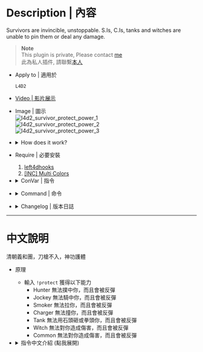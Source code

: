 # Description | 內容
Survivors are invincible, unstoppable. S.Is, C.Is, tanks and witches are unable to pin them or deal any damage.

> __Note__ <br/>
This plugin is private, Please contact [me](/#私人插件列表-private-plugins-list)<br/>
此為私人插件, 請聯繫[本人](/#私人插件列表-private-plugins-list)

* Apply to | 適用於
    ```
    L4D2
    ```

* [Video | 影片展示](https://youtu.be/HIRajcZE5ro)

* Image | 圖示
    <br/>![l4d2_survivor_protect_power_1](image/l4d2_survivor_protect_power_1.gif)
    <br/>![l4d2_survivor_protect_power_2](image/l4d2_survivor_protect_power_2.gif)
    <br/>![l4d2_survivor_protect_power_3](image/l4d2_survivor_protect_power_3.gif)

* <details><summary>How does it work?</summary>

    * Type ```!protect``` to gain protect power
        * Hunter is unable to pounce on you and stagger back.
        * Jockey is unable to ride on you and stagger back.
        * Smoker is unable to drag you and stagger back.
        * Charger is unable to charge on you and stagger back.
        * Tank is unable to rock or punch on you and stagger back.
        * Witch is unable to deal damag and stagger back.
        * Common infected is unable to deal damag and stagger back.
</details>

* Require | 必要安裝
	1. [left4dhooks](https://forums.alliedmods.net/showthread.php?t=321696)
    2. [[INC] Multi Colors](https://github.com/fbef0102/L4D1_2-Plugins/releases/tag/Multi-Colors)
	
* <details><summary>ConVar | 指令</summary>

    * cfg/sourcemod/l4d2_survivor_protect_power.cfg
        ```php
        // 0=Plugin off, 1=Plugin on.
        l4d2_survivor_protect_power_allow "1"

        // Turn on the plugin in these game modes, separate by commas (no spaces). (Empty = all).
        l4d2_survivor_protect_power_modes ""

        // Turn off the plugin in these game modes, separate by commas (no spaces). (Empty = none).
        l4d2_survivor_protect_power_modes_off ""

        // Turn on the plugin in these game modes. 0=All, 1=Coop, 2=Survival, 4=Versus, 8=Scavenge. Add numbers together.
        l4d2_survivor_protect_power_modes_tog "0"

        // Player with these flag have access to enable the protect power (Empty=Everyone, -1=No one)
        l4d2_survivor_protect_power_flags ""

        // If 1, turn on protect power for players by default
        l4d2_survivor_protect_power_default "0"

        // If 1, Block Spit Damage
        l4d2_survivor_protect_power_spit "1"

        // Push players/infected by this much force if protect power. (0=Off)
        l4d2_survivor_protect_power_push "800"

        // 0=Stagger, 1=Push Away Smoker.
        l4d2_survivor_protect_power_smoker "0"

        // 0=Stagger, 1=Push Away Boomer.
        l4d2_survivor_protect_power_boomer "1"

        // 0=Stagger, 1=Push Away Hunter.
        l4d2_survivor_protect_power_hunter "1"

        // 0=Stagger, 1=Push Away Spitter.
        l4d2_survivor_protect_power_spitter "1"

        // 0=Stagger, 1=Push Away Jockey.
        l4d2_survivor_protect_power_jockey "1"

        // 0=Stagger, 1=Push Away Charger.
        l4d2_survivor_protect_power_charger "1"

        // 0=Stagger, 1=Push Away Tank.
        l4d2_survivor_protect_power_tank "0"

        // Protect Sound file path (relative to to sound/, empty=disable)
        l4d2_survivor_protect_power_soundfile "physics/metal/metal_grate_impact_hard2.wav"
        ```
</details>

* <details><summary>Command | 命令</summary>
	
	* **Turn on/off protect power**
		```php
		sm_protect
		```
</details>

* <details><summary>Changelog | 版本日誌</summary>

    * 1.0 (2023-8-16)
	    * Initial Release
</details>

- - - -
# 中文說明
清朝義和團，刀槍不入，神功護體

* 原理
    * 輸入 ```!protect``` 獲得以下能力
        * Hunter 無法撲中你，而且會被反彈
        * Jockey 無法騎中你，而且會被反彈
        * Smoker 無法拉你，而且會被反彈
        * Charger 無法撞你，而且會被反彈
        * Tank 無法用石頭砸或拳頭你，而且會被反彈
        * Witch 無法對你造成傷害，而且會被反彈
        * Common 無法對你造成傷害，而且會被反彈
        
* <details><summary>指令中文介紹 (點我展開)</summary>

    * cfg/sourcemod/l4d2_survivor_protect_power.cfg
        ```php
        // 0=關閉插件, 1=啟動插件
        l4d2_survivor_protect_power_allow "1"

        // 什麼模式下啟動此插件, 逗號區隔 (無空白). (留白 = 所有模式)
        l4d2_survivor_protect_power_modes ""

       // 什麼模式下關閉此插件, 逗號區隔 (無空白). (留白 = 無)
        l4d2_survivor_protect_power_modes_off ""

        // 什麼模式下啟動此插件. 0=所有模式, 1=戰役, 2=生存, 4=對抗, 8=清道夫. 請將數字相加起來
        l4d2_survivor_protect_power_modes_tog "0"

        // 擁有這些權限的玩家，才可以有神功護體 (留白 = 任何人都能, -1: 無人)
        l4d2_survivor_protect_power_flags ""

        // 為1時，預設幫玩家開啟神功護體的能力
        l4d2_survivor_protect_power_default "0"

        // 為1時，Spitter的酸液無法造成傷害
        l4d2_survivor_protect_power_spit "1"

        // 特感或殭屍被神功護體彈開的力道值. (0=不彈開)
        l4d2_survivor_protect_power_push "800"

        // 如何反彈Smoker? 0=震退, 1=彈開.
        l4d2_survivor_protect_power_smoker "0"

        // 如何反彈Boomer? 0=震退, 1=彈開.
        l4d2_survivor_protect_power_boomer "1"

        // 如何反彈Hunter? 0=震退, 1=彈開.
        l4d2_survivor_protect_power_hunter "1"

        // 如何反彈Spitter? 0=震退, 1=彈開.
        l4d2_survivor_protect_power_spitter "1"

        // 如何反彈Jockey? 0=震退, 1=彈開.
        l4d2_survivor_protect_power_jockey "1"

        // 如何反彈Charger? 0=震退, 1=彈開.
        l4d2_survivor_protect_power_charger "1"

        // 如何反彈Tank? 0=震退, 1=彈開.
        l4d2_survivor_protect_power_tank "0"

        // 反彈的音效檔案，請填入路徑 (路徑相對於 sound 資料夾, 留白=關閉音效)
        l4d2_survivor_protect_power_soundfile "physics/metal/metal_grate_impact_hard2.wav"
        ```
</details>
